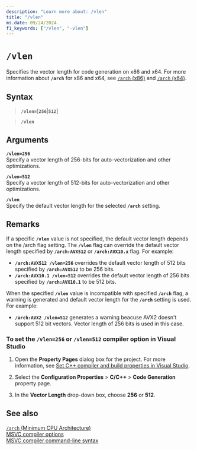 ```yaml
---
description: "Learn more about: /vlen"
title: "/vlen"
ms.date: 09/24/2024
f1_keywords: ["/vlen", "-vlen"]
---
```

# `/vlen`

Specifies the vector length for code generation on x86 and x64. For more information about **`/arch`** for x86 and x64, see [`/arch` (x86)](arch-x86.md) and [`/arch` (x64)](arch-x64.md).

## Syntax

> **`/vlen=`**\[**`256`**|**`512`**]

> **`/vlen`**

## Arguments

**`/vlen=256`**\
Specify a vector length of 256-bits for auto-vectorization and other optimizations.

**`/vlen=512`**\
Specify a vector length of 512-bits for auto-vectorization and other optimizations.

**`/vlen`**\
Specify the default vector length for the selected **`/arch`** setting.

## Remarks

If a specific **`/vlen`** value is not specified, the default vector length depends on the /arch flag setting. The **`/vlen`** flag can override the default vector length specified by **`/arch:AVX512`** or **`/arch:AVX10.x`** flag. For example:

- **`/arch:AVX512 /vlen=256`** overrides the default vector length of 512 bits specified by **`/arch:AVX512`** to be 256 bits.
- **`/arch:AVX10.1 /vlen=512`** overrides the default vector length of 256 bits specified by **`/arch:AVX10.1`** to be 512 bits.

When the specified **`/vlen`** value is incompatible with specified **`/arch`** flag, a warning is generated and default vector length for the **`/arch`** setting is used. For example:

- **`/arch:AVX2 /vlen=512`** generates a warning beacuse AVX2 doesn't support 512 bit vectors. Vector length of 256 bits is used in this case.

### To set the `/vlen=256` or `/vlen=512` compiler option in Visual Studio

1. Open the **Property Pages** dialog box for the project. For more information, see [Set C++ compiler and build properties in Visual Studio](../working-with-project-properties.md).

1. Select the **Configuration Properties** > **C/C++** > **Code Generation** property page.

1. In the **Vector Length** drop-down box, choose **256** or **512**.

## See also

[`/arch` (Minimum CPU Architecture)](arch-minimum-cpu-architecture.md)\
[MSVC compiler options](compiler-options.md)\
[MSVC compiler command-line syntax](compiler-command-line-syntax.md)